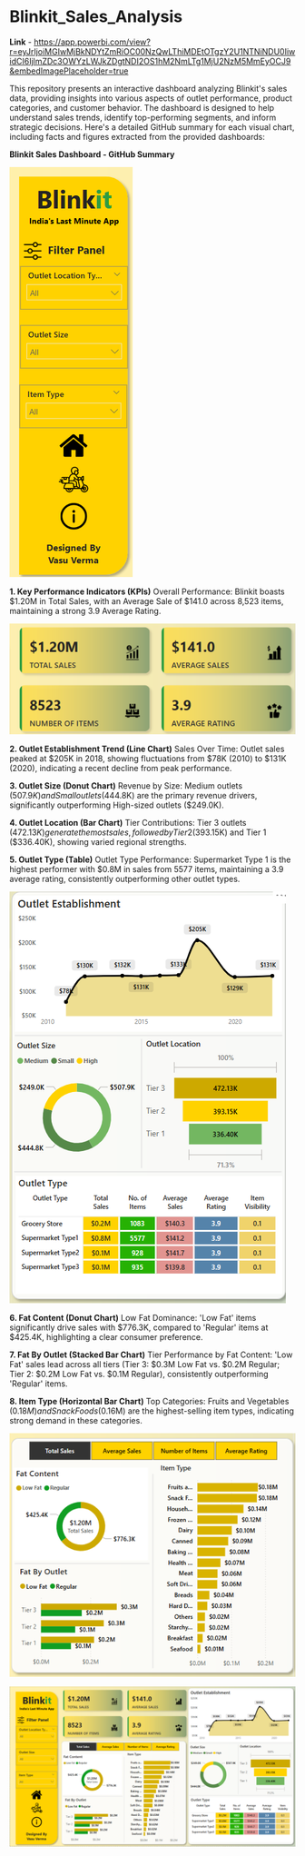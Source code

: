 # Blinkit_Sales_Analysis
**Link** - https://app.powerbi.com/view?r=eyJrIjoiMGIwMjBkNDYtZmRiOC00NzQwLThiMDEtOTgzY2U1NTNiNDU0IiwidCI6IjlmZDc3OWYzLWJkZDgtNDI2OS1hM2NmLTg1MjU2NzM5MmEyOCJ9&embedImagePlaceholder=true 

This repository presents an interactive dashboard analyzing Blinkit's sales data, providing insights into various aspects of outlet performance, product categories, and customer behavior. The dashboard is designed to help understand sales trends, identify top-performing segments, and inform strategic decisions.
Here's a detailed GitHub summary for each visual chart, including facts and figures extracted from the provided dashboards:

**Blinkit Sales Dashboard - GitHub Summary**

![Image Alt](https://github.com/vasuverma17/Blinkit_Sales_Analysis/blob/main/Screenshot%202025-06-29%20135148.png?raw=true)

**1. Key Performance Indicators (KPIs)**
Overall Performance: Blinkit boasts $1.20M in Total Sales, with an Average Sale of $141.0 across 8,523 items, maintaining a strong 3.9 Average Rating.

![Image Alt](https://github.com/vasuverma17/Blinkit_Sales_Analysis/blob/main/Screenshot%202025-06-29%20135113.png?raw=true)

**2. Outlet Establishment Trend (Line Chart)**
Sales Over Time: Outlet sales peaked at $205K in 2018, showing fluctuations from $78K (2010) to $131K (2020), indicating a recent decline from peak performance.

**3. Outlet Size (Donut Chart)**
Revenue by Size: Medium outlets ($507.9K) and Small outlets ($444.8K) are the primary revenue drivers, significantly outperforming High-sized outlets ($249.0K).

**4. Outlet Location (Bar Chart)**
Tier Contributions: Tier 3 outlets ($472.13K) generate the most sales, followed by Tier 2 ($393.15K) and Tier 1 ($336.40K), showing varied regional strengths.

**5. Outlet Type (Table)**
Outlet Type Performance: Supermarket Type 1 is the highest performer with $0.8M in sales from 5577 items, maintaining a 3.9 average rating, consistently outperforming other outlet types.

![Image Alt](https://github.com/vasuverma17/Blinkit_Sales_Analysis/blob/main/Screenshot%202025-06-29%20135133.png?raw=true)

**6. Fat Content (Donut Chart)**
Low Fat Dominance: 'Low Fat' items significantly drive sales with $776.3K, compared to 'Regular' items at $425.4K, highlighting a clear consumer preference.

**7. Fat By Outlet (Stacked Bar Chart)**
Tier Performance by Fat Content: 'Low Fat' sales lead across all tiers (Tier 3: $0.3M Low Fat vs. $0.2M Regular; Tier 2: $0.2M Low Fat vs. $0.1M Regular), consistently outperforming 'Regular' items.

**8. Item Type (Horizontal Bar Chart)**
Top Categories: Fruits and Vegetables ($0.18M) and Snack Foods ($0.16M) are the highest-selling item types, indicating strong demand in these categories.

![Image Alt](https://github.com/vasuverma17/Blinkit_Sales_Analysis/blob/main/Screenshot%202025-06-29%20135124.png?raw=true)



![Image Alt](https://github.com/vasuverma17/Blinkit_Sales_Analysis/blob/main/Screenshot%202025-06-29%20135530.png?raw=true)

